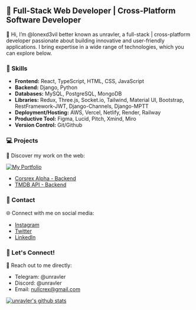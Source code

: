 ## 🚀 Full-Stack Web Developer | Cross-Platform Software Developer

👋 Hi, I’m @lonexd3vil better known as unravler, a full-stack | cross-platform developer passionate about building innovative and user-friendly applications. I bring expertise in a wide range of technologies, which you can explore below.

### 🔭 Skills

- **Frontend:** React, TypeScript, HTML, CSS, JavaScript
- **Backend:** Django, Python
- **Databases:** MySQL, PostgreSQL, MongoDB
- **Libraries:** Redux, Three.js, Socket.io, Tailwind, Material UI, Bootstrap, RestFramework-JWT, Django-Channels, Django-MPTT
- **Deployment/Hosting:** AWS, Vercel, Netlify, Render, Railway
- **Productive Tool:** Figma, Lucid, Pitch, Xmind, Miro
- **Version Control:** Git/Github

### 💻 Projects

🌟 Discover my work on the web:

[![My Portfolio](https://img.shields.io/badge/My%20Portfolio-unravler.eu.org-blue?style=for-the-badge&logo=appveyor)](https://unravler.eu.org)

- [Corsrex Alpha - Backend](https://corsrex-alpha.vercel.app)
- [TMDB API - Backend](https://unr-tmdb.vercel.app/)

### 💬 Contact

🌐 Connect with me on social media:

- [Instagram](https://www.instagram.com/unravler/)
- [Twitter](https://twitter.com/lonexd3vil)
- [LinkedIn](https://www.linkedin.com/in/unravler/)

### 🌌 Let's Connect!

💬 Reach out to me directly:

- Telegram: @unravler
- Discord: @unravler
- Email: nullcrex@gmail.com



[![unravler's github stats](https://github-readme-stats.vercel.app/api?username=lonexd3vil)](https://github.com/lonexd3vil)
